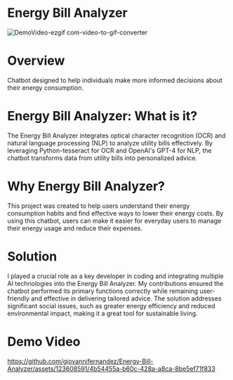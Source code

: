 # Energy Bill Analyzer
![DemoVideo-ezgif com-video-to-gif-converter](https://github.com/giovannifernandez/Energy-Bill-Analyzer/assets/123608591/f8c15030-b888-4354-8c13-4b7248d9fd01)

# Overview
Chatbot designed to help individuals make more informed decisions about their energy consumption.

# Energy Bill Analyzer: What is it?
The Energy Bill Analyzer integrates optical character recognition (OCR) and natural language processing (NLP) to analyze utility bills effectively. By leveraging Python-tesseract for OCR and OpenAI's GPT-4 for NLP, the chatbot transforms data from utility bills into personalized advice.

# Why Energy Bill Analyzer?
This project was created to help users understand their energy consumption habits and find effective ways to lower their energy costs. By using this chatbot, users can make it easier for everyday users to manage their energy usage and reduce their expenses.

# Solution
I played a crucial role as a key developer in coding and integrating multiple AI technologies into the Energy Bill Analyzer. My contributions ensured the chatbot performed its primary functions correctly while remaining user-friendly and effective in delivering tailored advice. The solution addresses significant social issues, such as greater energy efficiency and reduced environmental impact, making it a great tool for sustainable living.

# Demo Video
https://github.com/giovannifernandez/Energy-Bill-Analyzer/assets/123608591/4b54455a-b60c-428a-a8ca-8be5ef71f833
